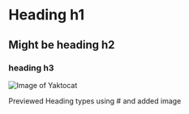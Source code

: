 # Heading h1
## Might be heading h2
### heading h3



![Image of Yaktocat](https://octodex.github.com/images/yaktocat.png)















Previewed Heading types using # and added image

